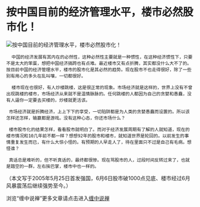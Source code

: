 按中国目前的经济管理水平，楼市必然股市化！
====

			

                                                                    




![按中国目前的经济管理水平，楼市必然股市化！](http://simg.sinajs.cn/blog7style/images/common/sg_trans.gif)




                                                                    




      中国的经济发展有其内在的必然性，这种必然性主要就是一种惯性，在这种经济惯性下，只要不是太大的笨蛋，想把中国经济搞跨也有点难。最近楼市又有点折腾，其实都没什么大不了的。按目前中国的经济管理水平，楼市的股市化是其必然的趋势。现在股市不也走得很好，除了一些别有用心的多头在乱叫嚷，一切都很好。   
  
      楼市现在也很好，有人炒楼跳楼，这是很正常的现象。市场经济就是这样的，世界上没有不曾出现跳楼的楼市，市场经济从来就不是温情脉脉的。任何跳楼的人都因为自己的贪婪和愚蠢，没有人逼你一定要去买楼的，炒楼就更活该。   
  
     市场经济就是折腾经济，上上下下的享受，一切陷阱都是为人类的贪婪愚蠢而设置的。所以该怎样还怎样，输赢都是游戏。没有这种心态，你还市场什么？   
  
     楼市股市化的结果怎样，看看股市就明白了。而对于经济发展周期有了解的人就知道，现在的楼市情况和10几年前不都一样？想想92年的股市和楼市，就知道世界是轮回的。以前发生的事情重复发生而已，有什么大惊小怪的。有预期的人早走人了，待在里面只不过是自己有毛病。想怪谁？   
  
     真话总是难听的，但不听真话的，最终都很惨。现在骂股市的人，过段时间反转过来了，也就是踏空的一群，左右挨巴掌，楼市中也一样的。 




（本文写于2005年5月25日首发强国，6月6日股市破1000点见底、楼市经过6月风暴震荡后继续强势至今。） 
















浏览“缠中说禅”更多文章请点击进入[缠中说禅](http://blog.sina.com.cn/m/chzhshch)












